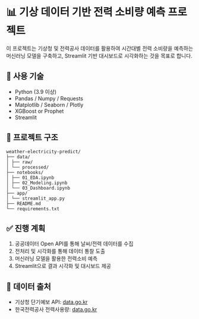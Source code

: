 # 📊 기상 데이터 기반 전력 소비량 예측 프로젝트

이 프로젝트는 기상청 및 전력공사 데이터를 활용하여 시간대별 전력 소비량을 예측하는 머신러닝 모델을 구축하고, Streamlit 기반 대시보드로 시각화하는 것을 목표로 합니다.

## 🔧 사용 기술
- Python (3.9 이상)
- Pandas / Numpy / Requests
- Matplotlib / Seaborn / Plotly
- XGBoost or Prophet
- Streamlit

## 📁 프로젝트 구조
```
weather-electricity-predict/
├── data/
│ ├── raw/
│ └── processed/
├── notebooks/
│ ├── 01_EDA.ipynb
│ ├── 02_Modeling.ipynb
│ └── 03_Dashboard.ipynb
├── app/
│ └── streamlit_app.py
├── README.md
└── requirements.txt
```


## ✅ 진행 계획
1. 공공데이터 Open API를 통해 날씨/전력 데이터를 수집
2. 전처리 및 시각화를 통해 데이터 통찰 도출
3. 머신러닝 모델을 활용한 전력소비 예측
4. Streamlit으로 결과 시각화 및 대시보드 제공

## 📌 데이터 출처
- 기상청 단기예보 API: [data.go.kr](https://www.data.go.kr/data/15084084/openapi.do)
- 한국전력공사 전력사용량: [data.go.kr](https://www.data.go.kr/data/15007122/openapi.do)
